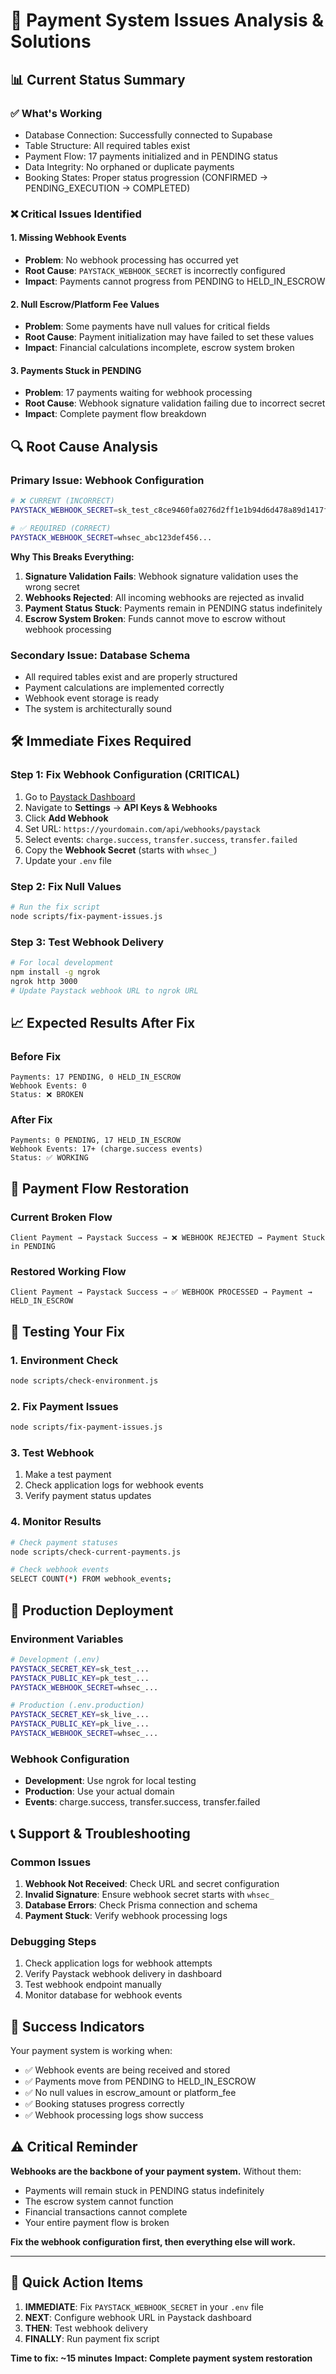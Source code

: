 # 🚨 Payment System Issues Analysis & Solutions

## 📊 **Current Status Summary**

### ✅ **What's Working**
- Database Connection: Successfully connected to Supabase
- Table Structure: All required tables exist
- Payment Flow: 17 payments initialized and in PENDING status
- Data Integrity: No orphaned or duplicate payments
- Booking States: Proper status progression (CONFIRMED → PENDING_EXECUTION → COMPLETED)

### ❌ **Critical Issues Identified**

#### 1. **Missing Webhook Events** 
- **Problem**: No webhook processing has occurred yet
- **Root Cause**: `PAYSTACK_WEBHOOK_SECRET` is incorrectly configured
- **Impact**: Payments cannot progress from PENDING to HELD_IN_ESCROW

#### 2. **Null Escrow/Platform Fee Values**
- **Problem**: Some payments have null values for critical fields
- **Root Cause**: Payment initialization may have failed to set these values
- **Impact**: Financial calculations incomplete, escrow system broken

#### 3. **Payments Stuck in PENDING**
- **Problem**: 17 payments waiting for webhook processing
- **Root Cause**: Webhook signature validation failing due to incorrect secret
- **Impact**: Complete payment flow breakdown

## 🔍 **Root Cause Analysis**

### **Primary Issue: Webhook Configuration**
```bash
# ❌ CURRENT (INCORRECT)
PAYSTACK_WEBHOOK_SECRET=sk_test_c8ce9460fa0276d2ff1e1b94d6d478a89d1417f0

# ✅ REQUIRED (CORRECT)
PAYSTACK_WEBHOOK_SECRET=whsec_abc123def456...
```

**Why This Breaks Everything:**
1. **Signature Validation Fails**: Webhook signature validation uses the wrong secret
2. **Webhooks Rejected**: All incoming webhooks are rejected as invalid
3. **Payment Status Stuck**: Payments remain in PENDING status indefinitely
4. **Escrow System Broken**: Funds cannot move to escrow without webhook processing

### **Secondary Issue: Database Schema**
- All required tables exist and are properly structured
- Payment calculations are implemented correctly
- Webhook event storage is ready
- The system is architecturally sound

## 🛠️ **Immediate Fixes Required**

### **Step 1: Fix Webhook Configuration (CRITICAL)**
1. Go to [Paystack Dashboard](https://dashboard.paystack.com)
2. Navigate to **Settings** → **API Keys & Webhooks**
3. Click **Add Webhook**
4. Set URL: `https://yourdomain.com/api/webhooks/paystack`
5. Select events: `charge.success`, `transfer.success`, `transfer.failed`
6. Copy the **Webhook Secret** (starts with `whsec_`)
7. Update your `.env` file

### **Step 2: Fix Null Values**
```bash
# Run the fix script
node scripts/fix-payment-issues.js
```

### **Step 3: Test Webhook Delivery**
```bash
# For local development
npm install -g ngrok
ngrok http 3000
# Update Paystack webhook URL to ngrok URL
```

## 📈 **Expected Results After Fix**

### **Before Fix**
```
Payments: 17 PENDING, 0 HELD_IN_ESCROW
Webhook Events: 0
Status: ❌ BROKEN
```

### **After Fix**
```
Payments: 0 PENDING, 17 HELD_IN_ESCROW
Webhook Events: 17+ (charge.success events)
Status: ✅ WORKING
```

## 🔄 **Payment Flow Restoration**

### **Current Broken Flow**
```
Client Payment → Paystack Success → ❌ WEBHOOK REJECTED → Payment Stuck in PENDING
```

### **Restored Working Flow**
```
Client Payment → Paystack Success → ✅ WEBHOOK PROCESSED → Payment → HELD_IN_ESCROW
```

## 🧪 **Testing Your Fix**

### **1. Environment Check**
```bash
node scripts/check-environment.js
```

### **2. Fix Payment Issues**
```bash
node scripts/fix-payment-issues.js
```

### **3. Test Webhook**
1. Make a test payment
2. Check application logs for webhook events
3. Verify payment status updates

### **4. Monitor Results**
```bash
# Check payment statuses
node scripts/check-current-payments.js

# Check webhook events
SELECT COUNT(*) FROM webhook_events;
```

## 🚀 **Production Deployment**

### **Environment Variables**
```bash
# Development (.env)
PAYSTACK_SECRET_KEY=sk_test_...
PAYSTACK_PUBLIC_KEY=pk_test_...
PAYSTACK_WEBHOOK_SECRET=whsec_...

# Production (.env.production)
PAYSTACK_SECRET_KEY=sk_live_...
PAYSTACK_PUBLIC_KEY=pk_live_...
PAYSTACK_WEBHOOK_SECRET=whsec_...
```

### **Webhook Configuration**
- **Development**: Use ngrok for local testing
- **Production**: Use your actual domain
- **Events**: charge.success, transfer.success, transfer.failed

## 📞 **Support & Troubleshooting**

### **Common Issues**
1. **Webhook Not Received**: Check URL and secret configuration
2. **Invalid Signature**: Ensure webhook secret starts with `whsec_`
3. **Database Errors**: Check Prisma connection and schema
4. **Payment Stuck**: Verify webhook processing logs

### **Debugging Steps**
1. Check application logs for webhook attempts
2. Verify Paystack webhook delivery in dashboard
3. Test webhook endpoint manually
4. Monitor database for webhook events

## 🎯 **Success Indicators**

Your payment system is working when:
- ✅ Webhook events are being received and stored
- ✅ Payments move from PENDING to HELD_IN_ESCROW
- ✅ No null values in escrow_amount or platform_fee
- ✅ Booking statuses progress correctly
- ✅ Webhook processing logs show success

## ⚠️ **Critical Reminder**

**Webhooks are the backbone of your payment system.** Without them:
- Payments will remain stuck in PENDING status indefinitely
- The escrow system cannot function
- Financial transactions cannot complete
- Your entire payment flow is broken

**Fix the webhook configuration first, then everything else will work.**

---

## 🔗 **Quick Action Items**

1. **IMMEDIATE**: Fix `PAYSTACK_WEBHOOK_SECRET` in your `.env` file
2. **NEXT**: Configure webhook URL in Paystack dashboard
3. **THEN**: Test webhook delivery
4. **FINALLY**: Run payment fix script

**Time to fix: ~15 minutes**
**Impact: Complete payment system restoration**
